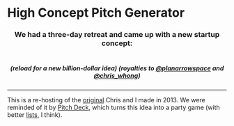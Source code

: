 # High Concept Pitch Generator

<script src="http://d3js.org/d3.v3.min.js"></script>
<script src="http://code.jquery.com/jquery-1.9.1.min.js"></script>
<script>

d3.csv('sites.csv', function(sites){
  d3.csv('fields.csv', function(fields){
    site = sites[Math.floor(Math.random() * sites.length)].site;
    field = fields[Math.floor(Math.random() * fields.length)].field;
    $('#concept').append('"It\'s the '+site+" of "+field+'."')
  });
});

</script>

<center>
<h3>We had a three-day retreat and came up with a new startup concept:</h3>

<h1><div id="concept"></div></h1>

<h5>(reload for a new billion-dollar idea) (royalties to <a href="https://twitter.com/planarrowspace">@planarrowspace</a> and <a href="https://twitter.com/chris_whong">@chris_whong</a>)</h5>
</center>


---

This is a re-hosting of the [original][] Chris and I made in 2013. We
were reminded of it by [Pitch Deck][], which turns this idea into a
party game (with better [lists][], I think).


[original]: http://bl.ocks.org/ajschumacher/raw/5511522/
[lists]: https://gist.github.com/ajschumacher/5511522
[Pitch Deck]: http://pitchdeck.business/
